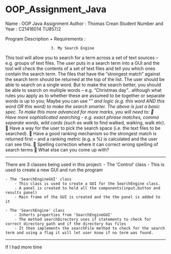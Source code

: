 # OOP_Assignment_Java
Name 						: OOP Java Assignment 
Author 					: Thomas Crean 
Student Number and Year			: C21416014 TU857/2

Program Description + Requirements 	:
						
						3. My Search Engine
This tool will allow you to search for a term across a set of text sources – e.g. groups of text 
files. 
The user puts in a search term into a GUI and the tool will check the contents of a set of text 
files and tell you which ones contain the search term. The files that have the “strongest 
match” against the search term should be returned at the top of the list. 
The user should be able to search on a single word. But to make the search better, you 
should be able to search on multiple words – e.g. “Christmas day”.. although what rules you 
apply as to whether these are assumed to be together or separate words is up to you; 
Maybe you can use “*” and logic (e.g. this word AND this word OR this word) to make the 
search smarter. 
The above is just a basic spec. To make this more advanced for more marks, you will need 
to:
 Have more sophisticated searching - e.g. exact phrase matches, comma separate 
words, wild cards (such as walk* to find walked, walking, walk etc). 
 Have a way for the user to pick the search space (i.e. the text files to be searched). 
 Have a good ranking mechanism so the strongest match is returned first – and a ranking 
metric (e.g. a %) is calculated and the user can see this. 
 Spelling correction where it can correct wrong spelling of search terms
 What else can you come up with?

------------------------------------------------------------------------------------------------------------------

There are 3 classes being used in this project:
	- The 'Control' class
		- This is used to create a new GUI and run the program

	- The 'SearchEngineGUI' class
		- This class is used to create a GUI for the SearchEngine class.
		- A panel is created to hold all the components(input,button and results panel)
		- Main frame of the GUI is created and the the panel is added to it
      
	- The 'SearchEngine' class
		- Inherts properties from 'SearchEngineGUI'
		- The method searchDirectory uses if statements to check for correct directory path and if the directory has files
		- It then implements the searchFile method to check for the search term and using a flag it will let user know if no term was found.

------------------------------------------------------------------------------------------------------------------
If I had more time 
